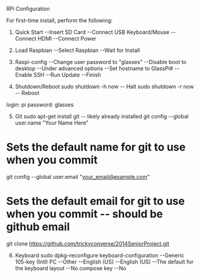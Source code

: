 RPi Configuration

For first-time install, perform the following:

1) Quick Start
--Insert SD Card
--Connect USB Keyboard/Mouse
--Connect HDMI
--Connect Power

2) Load Raspbian
--Select Raspbian
--Wait for Install

3) Raspi-config
--Change user password to "glasses"
--Disable boot to desktop
--Under advanced options
	--Set hostname to GlassPi#
	--Enable SSH
	--Run Update
--Finish

4) Shutdown/Reboot
sudo shutdown -h now -- Halt
sudo shutdown -r now -- Reboot

login: pi
password: glasses

5) Git
sudo apt-get install git -- likely already installed
git config --global user.name "Your Name Here"
# Sets the default name for git to use when you commit
git config --global user.email "your_email@example.com"
# Sets the default email for git to use when you commit -- should be github email
git clone https://github.com/trickyconverse/2014SeniorProject.git

6) Keyboard
sudo dpkg-reconfigure keyboard-configuration
--Generic 105-key (Intl) PC
--Other
--English (US)
--English (US)
--The default for the keyboard layout
--No compose key
--No




